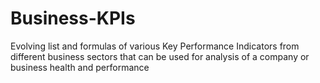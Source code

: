 # Business-KPIs
Evolving list and formulas of various Key Performance Indicators from different business sectors that can be used for analysis of a company or business health and performance
